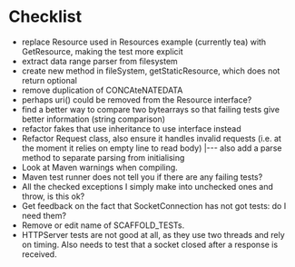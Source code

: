 # Checklist

- replace Resource used in Resources example (currently tea) with GetResource, making the test more explicit
- extract data range parser from filesystem
- create new method in fileSystem, getStaticResource, which does not return optional
- remove duplication of CONCAteNATEDATA
- perhaps uri() could be removed from the Resource interface?
- find a better way to compare two bytearrays so that failing tests give better information (string comparison)
- refactor fakes that use inheritance to use interface instead
- Refactor Request class, also ensure it handles invalid requests (i.e. at the moment it relies on empty line to read body)
 |--- also add a parse method to separate parsing from initialising
- Look at Maven warnings when compiling.
- Maven test runner does not tell you if there are any failing tests?
- All the checked exceptions I simply make into unchecked ones and throw, is this ok?
- Get feedback on the fact that SocketConnection has not got tests: do I need them?
- Remove or edit name of SCAFFOLD_TESTs.
- HTTPServer tests are not good at all, as they use two threads and rely on timing. Also needs to test that a socket
closed after a response is received.